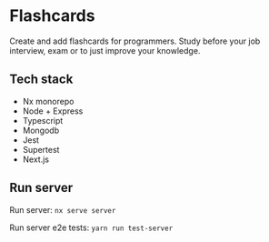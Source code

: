 # Flashcards

Create and add flashcards for programmers. Study before your job interview, exam or to just improve your knowledge.

## Tech stack

- Nx monorepo
- Node + Express
- Typescript
- Mongodb
- Jest
- Supertest
- Next.js

## Run server

Run server:
`nx serve server`

Run server e2e tests:
`yarn run test-server`
